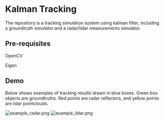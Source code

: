 Kalman Tracking
==================
The repository is a tracking simulation system using kalman filter, including a groundtruth simulator and a radar/lidar measurements simulator.

Pre-requisites
--------------
OpenCV

Eigen

Demo
-----
Below shows examples of tracking results drawn in blue boxes. Green box objects are groundtruths. Red points are radar reflectors, and yellow points are lidar pointclouds.

![example_radar.png](https://github.com/hunterlew/kalman_tracking/blob/master/example_radar.png)
![example_lidar.png](https://github.com/hunterlew/kalman_tracking/blob/master/example_lidar.png)
